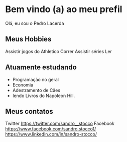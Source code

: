 # Bem vindo (a) ao meu prefil

Olá, eu sou o Pedro Lacerda

## Meus Hobbies

Assistir jogos do Athletico
Correr
Assistir séries 
Ler

## Atuamente estudando
- Programação no geral
- Economia
- Adestramento de Cães
- lendo Livros do Napoleon Hill.

## Meus contatos 
Twitter https://twitter.com/sandro__stocco
Facebook https://www.facebook.com/sandro.stocco1/ 
https://www.linkedin.com/in/sandro-stocco/
